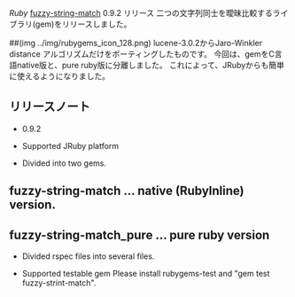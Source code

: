 *Ruby* [fuzzy-string-match](http://github.com/kiyoka/fuzzy-string-match) 0.9.2 リリース
二つの文字列同士を曖昧比較するライブラリ(gem)をリリースしました。

 ##(img ../img/rubygems_icon_128.png)
lucene-3.0.2からJaro-Winkler distance アルゴリズムだけをポーティングしたものです。
今回は、gemをC言語native版と、pure ruby版に分離しました。
これによって、JRubyからも簡単に使えるようになりました。

## リリースノート
* 0.9.2
- Supported JRuby platform

- Divided into two gems.
## fuzzy-string-match      ... native (RubyInline) version.
## fuzzy-string-match_pure ... pure ruby version

- Divided rspec files into several files.

- Supported testable gem
   Please install rubygems-test and "gem test fuzzy-strint-match".
